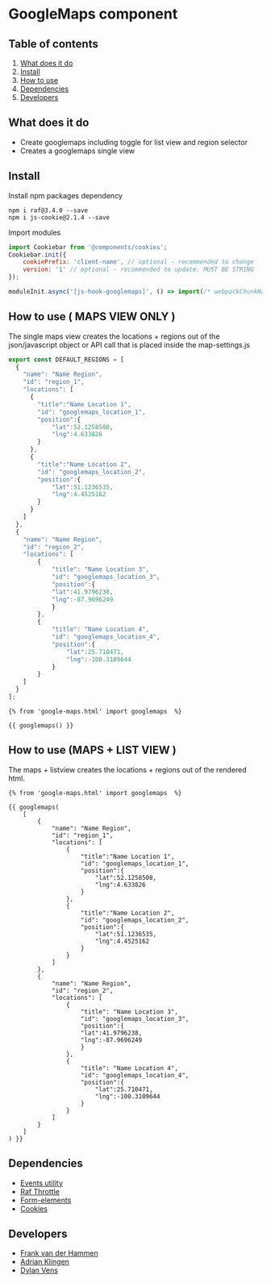 
# GoogleMaps component

## Table of contents
1. [What does it do](#markdown-header-what-does-it-do)
2. [Install](#markdown-header-install)
3. [How to use](#markdown-header-how-to-use)
4. [Dependencies](#markdown-header-dependencies)
5. [Developers](#markdown-header-developers)

## What does it do
* Create googlemaps including toggle for list view and region selector
* Creates a googlemaps single view

## Install
Install npm packages dependency
```node
npm i raf@3.4.0 --save
npm i js-cookie@2.1.4 --save
```
Import modules
```javascript
import Cookiebar from '@components/cookies';
Cookiebar.init({
    cookiePrefix: 'client-name', // optional - recommended to change
    version: '1' // optional - recommended to update. MUST BE STRING
});

moduleInit.async('[js-hook-googlemaps]', () => import(/* webpackChunkName: "GoogleMaps" */'@components/google-maps'));
```

## How to use ( MAPS VIEW ONLY )

The single maps view creates the locations + regions out of the json/javascript object or API call that is placed inside the map-settings.js

```javascript
export const DEFAULT_REGIONS = [
  {
    "name": "Name Region",
    "id": "region_1",
    "locations": [
      {
        "title":"Name Location 1",
        "id": "googlemaps_location_1",
        "position":{
            "lat":52.1258508,
            "lng":4.633826
        }
      },
      {
        "title":"Name Location 2",
        "id": "googlemaps_location_2",
        "position":{
            "lat":51.1236535,
            "lng":4.4525162
        }
      }
    ]
  },
  {
    "name": "Name Region",
    "id": "region_2",
    "locations": [
        {
            "title": "Name Location 3",
            "id": "googlemaps_location_3",
            "position":{
            "lat":41.9796238,
            "lng":-87.9696249
            }
        },
        {
            "title": "Name Location 4",
            "id": "googlemaps_location_4",
            "position":{
                "lat":25.710471,
                "lng":-100.3109644
            }
        }
    ]
  }
];
```

```htmlmixed
{% from 'google-maps.html' import googlemaps  %}

{{ googlemaps() }}
```

## How to use (MAPS + LIST VIEW )
The maps + listview creates the locations + regions out of the rendered html.

```htmlmixed
{% from 'google-maps.html' import googlemaps  %}

{{ googlemaps(
    [
        {
            "name": "Name Region",
            "id": "region_1",
            "locations": [
                {
                    "title":"Name Location 1",
                    "id": "googlemaps_location_1",
                    "position":{
                        "lat":52.1258508,
                        "lng":4.633826
                    }
                },
                {
                    "title":"Name Location 2",
                    "id": "googlemaps_location_2",
                    "position":{
                        "lat":51.1236535,
                        "lng":4.4525162
                    }
                }
            ]
        },
        {
            "name": "Name Region",
            "id": "region_2",
            "locations": [
                {
                    "title": "Name Location 3",
                    "id": "googlemaps_location_3",
                    "position":{
                    "lat":41.9796238,
                    "lng":-87.9696249
                    }
                },
                {
                    "title": "Name Location 4",
                    "id": "googlemaps_location_4",
                    "position":{
                        "lat":25.710471,
                        "lng":-100.3109644
                    }
                }
            ]
        }
    ]
) }}

```

## Dependencies
* [Events utility](/utilities/events/)
* [Raf Throttle](/utilities/raf-throttle/)
* [Form-elements](./form-elements/)
* [Cookies](./cookies/)

## Developers
* [Frank van der Hammen](mailto:frank.vanderhammen@deptagency.com)
* [Adrian Klingen](mailto:adrian@deptagency.com)
* [Dylan Vens](mailto:dylan.vens@deptagency.com)
